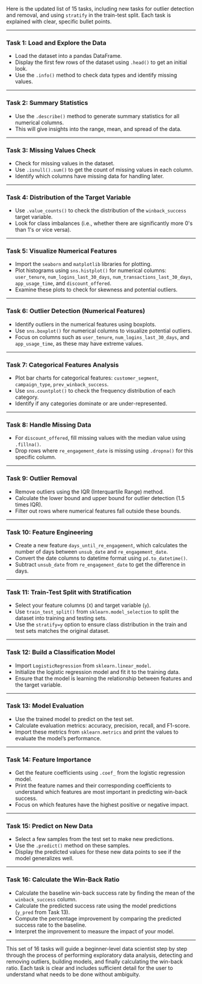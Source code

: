 Here is the updated list of 15 tasks, including new tasks for outlier detection and removal, and using `stratify` in the train-test split. Each task is explained with clear, specific bullet points.

---

### **Task 1: Load and Explore the Data**
- Load the dataset into a pandas DataFrame.
- Display the first few rows of the dataset using `.head()` to get an initial look.
- Use the `.info()` method to check data types and identify missing values.

---

### **Task 2: Summary Statistics**
- Use the `.describe()` method to generate summary statistics for all numerical columns.
- This will give insights into the range, mean, and spread of the data.

---

### **Task 3: Missing Values Check**
- Check for missing values in the dataset.
- Use `.isnull().sum()` to get the count of missing values in each column.
- Identify which columns have missing data for handling later.

---

### **Task 4: Distribution of the Target Variable**
- Use `.value_counts()` to check the distribution of the `winback_success` target variable.
- Look for class imbalances (i.e., whether there are significantly more 0's than 1's or vice versa).

---

### **Task 5: Visualize Numerical Features**
- Import the `seaborn` and `matplotlib` libraries for plotting.
- Plot histograms using `sns.histplot()` for numerical columns: `user_tenure`, `num_logins_last_30_days`, `num_transactions_last_30_days`, `app_usage_time`, and `discount_offered`.
- Examine these plots to check for skewness and potential outliers.

---

### **Task 6: Outlier Detection (Numerical Features)**
- Identify outliers in the numerical features using boxplots.
- Use `sns.boxplot()` for numerical columns to visualize potential outliers.
- Focus on columns such as `user_tenure`, `num_logins_last_30_days`, and `app_usage_time`, as these may have extreme values.

---

### **Task 7: Categorical Features Analysis**
- Plot bar charts for categorical features: `customer_segment`, `campaign_type`, `prev_winback_success`.
- Use `sns.countplot()` to check the frequency distribution of each category.
- Identify if any categories dominate or are under-represented.

---

### **Task 8: Handle Missing Data**
- For `discount_offered`, fill missing values with the median value using `.fillna()`.
- Drop rows where `re_engagement_date` is missing using `.dropna()` for this specific column.

---

### **Task 9: Outlier Removal**
- Remove outliers using the IQR (Interquartile Range) method.
- Calculate the lower bound and upper bound for outlier detection (1.5 times IQR).
- Filter out rows where numerical features fall outside these bounds.

---

### **Task 10: Feature Engineering**
- Create a new feature `days_until_re_engagement`, which calculates the number of days between `unsub_date` and `re_engagement_date`.
- Convert the date columns to datetime format using `pd.to_datetime()`.
- Subtract `unsub_date` from `re_engagement_date` to get the difference in days.

---

### **Task 11: Train-Test Split with Stratification**
- Select your feature columns (`X`) and target variable (`y`).
- Use `train_test_split()` from `sklearn.model_selection` to split the dataset into training and testing sets.
- Use the `stratify=y` option to ensure class distribution in the train and test sets matches the original dataset.

---

### **Task 12: Build a Classification Model**
- Import `LogisticRegression` from `sklearn.linear_model`.
- Initialize the logistic regression model and fit it to the training data.
- Ensure that the model is learning the relationship between features and the target variable.

---

### **Task 13: Model Evaluation**
- Use the trained model to predict on the test set.
- Calculate evaluation metrics: accuracy, precision, recall, and F1-score.
- Import these metrics from `sklearn.metrics` and print the values to evaluate the model’s performance.

---

### **Task 14: Feature Importance**
- Get the feature coefficients using `.coef_` from the logistic regression model.
- Print the feature names and their corresponding coefficients to understand which features are most important in predicting win-back success.
- Focus on which features have the highest positive or negative impact.

---

### **Task 15: Predict on New Data**
- Select a few samples from the test set to make new predictions.
- Use the `.predict()` method on these samples.
- Display the predicted values for these new data points to see if the model generalizes well.

---

### **Task 16: Calculate the Win-Back Ratio**
- Calculate the baseline win-back success rate by finding the mean of the `winback_success` column.
- Calculate the predicted success rate using the model predictions (`y_pred` from Task 13).
- Compute the percentage improvement by comparing the predicted success rate to the baseline.
- Interpret the improvement to measure the impact of your model.

---

This set of 16 tasks will guide a beginner-level data scientist step by step through the process of performing exploratory data analysis, detecting and removing outliers, building models, and finally calculating the win-back ratio. Each task is clear and includes sufficient detail for the user to understand what needs to be done without ambiguity.
